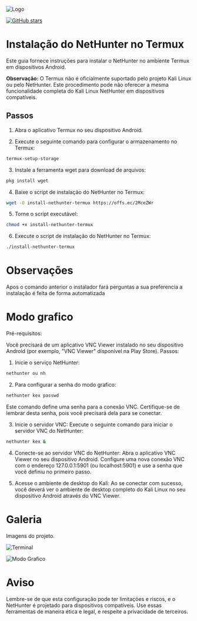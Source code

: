![Logo](https://avatars.githubusercontent.com/u/8104776?s=48&v=4)

[![GitHub stars](https://img.shields.io/github/stars/EfySecurity/EfySecurity.svg?style=social&label=Star&maxAge=2592000)](https://github.com/EfySecurity/EfySecurity/stargazers/)	

# Instalação do NetHunter no Termux

Este guia fornece instruções para instalar o NetHunter no ambiente Termux em dispositivos Android. 

**Observação:** O Termux não é oficialmente suportado pelo projeto Kali Linux ou pelo NetHunter. Este procedimento pode não oferecer a mesma funcionalidade completa do Kali Linux NetHunter em dispositivos compatíveis.	

## Passos

1. Abra o aplicativo Termux no seu dispositivo Android.

2. Execute o seguinte comando para configurar o armazenamento no Termux:

```bash
termux-setup-storage
```


3. Instale a ferramenta wget para download de arquivos:

```bash
pkg install wget
```

4. Baixe o script de instalação do NetHunter no Termux:

```bash
wget -O install-nethunter-termux https://offs.ec/2MceZWr
```

5. Torne o script executável:

```bash
chmod +x install-nethunter-termux
```

6. Execute o script de instalação do NetHunter no Termux:

```bash
./install-nethunter-termux
```

# Observações
Apos o comando anterior o instalador fará perguntas a sua preferencia a instalação é feita de forma automatizada

# Modo grafico

Pré-requisitos:

Você precisará de um aplicativo VNC Viewer instalado no seu dispositivo Android (por exemplo, "VNC Viewer" disponível na Play Store).
Passos:

1. Inicie o serviço NetHunter:

```bash
nethunter ou nh
```

2. Para configurar a senha do modo grafico:

```bash
nethunter kex passwd
```
Este comando define uma senha para a conexão VNC. Certifique-se de lembrar desta senha, pois você precisará dela para se conectar.

3. Inicie o servidor VNC:
Execute o seguinte comando para iniciar o servidor VNC do NetHunter:

```bash
nethunter kex &
```

4. Conecte-se ao servidor VNC do NetHunter:
Abra o aplicativo VNC Viewer no seu dispositivo Android. Configure uma nova conexão VNC com o endereço 127.0.0.1:5901 (ou localhost:5901) e use a senha que você definiu no primeiro passo.

5. Acesse o ambiente de desktop do Kali:
Ao se conectar com sucesso, você deverá ver o ambiente de desktop completo do Kali Linux no seu dispositivo Android através do VNC Viewer.


# Galeria

Imagens do projeto.

![Terminal](https://www.kali.org/docs/nethunter/nethunter-rootless/010-NH-Rootless-Installation_Start_s.png)

![Modo Grafico](https://www.kali.org/docs/nethunter/nethunter-rootless/020-NH-Rootless-KeX_s.png)


# Aviso
Lembre-se de que esta configuração pode ter limitações e riscos, e o NetHunter é projetado para dispositivos compatíveis. Use essas ferramentas de maneira ética e legal, e respeite a privacidade de terceiros.
